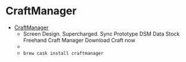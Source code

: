 # CraftManager
- [CraftManager](https://www.invisionapp.com/craft)
  -  Screen Design. Supercharged. Sync Prototype DSM Data Stock Freehand Craft Manager Download Craft now
  - 
  - `brew cask install craftmanager`
